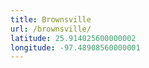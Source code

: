 ```yaml
---
title: Brownsville
url: /brownsville/
latitude: 25.914025600000002
longitude: -97.48908560000001
---
```

